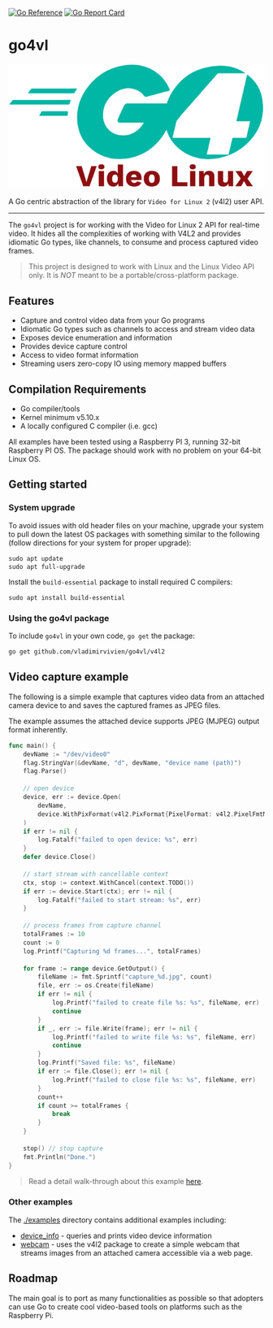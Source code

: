[![Go Reference](https://pkg.go.dev/badge/github.com/vladimirvivien/go4vl.svg)](https://pkg.go.dev/github.com/vladimirvivien/go4vl) [![Go Report Card](https://goreportcard.com/badge/github.com/vladimirvivien/go4vl)](https://goreportcard.com/report/github.com/vladimirvivien/go4vl)

# go4vl

![](docs/go4vl-logo-small.png)

A Go centric abstraction of the library for  `Video for Linux 2`  (v4l2) user API.

----

The `go4vl` project is for working with the Video for Linux 2 API for real-time video. 
It hides all the complexities of working with V4L2 and provides idiomatic Go types, like channels, to consume and process captured video frames.

> This project is designed to work with Linux and the Linux Video API only.  It is *NOT* meant to be a portable/cross-platform package.

## Features

* Capture and control video data from your Go programs
* Idiomatic Go types such as channels to access and stream video data
* Exposes device enumeration and information
* Provides device capture control
* Access to video format information
* Streaming users zero-copy IO using memory mapped buffers

## Compilation Requirements

* Go compiler/tools
* Kernel minimum v5.10.x
* A locally configured C compiler (i.e. gcc)

All examples have been tested using a Raspberry PI 3, running 32-bit Raspberry PI OS.
The package should work with no problem on your 64-bit Linux OS.

## Getting started

### System upgrade

To avoid issues with old header files on your machine, upgrade your system to pull down the latest OS packages
with something similar to the following (follow directions for your system for proper upgrade):

```shell
sudo apt update
sudo apt full-upgrade
```

Install the `build-essential` package to install required C compilers:
```shell
sudo apt install build-essential
```

### Using the go4vl package

To include `go4vl` in your own code, `go get` the package:

```bash
go get github.com/vladimirvivien/go4vl/v4l2
```

## Video capture example

The following is a simple example that captures video data from an attached camera device to
and saves the captured frames as JPEG files. 

The example assumes the attached device supports JPEG (MJPEG) output format inherently.

```go
func main() {
	devName := "/dev/video0"
	flag.StringVar(&devName, "d", devName, "device name (path)")
	flag.Parse()

	// open device
	device, err := device.Open(
		devName,
		device.WithPixFormat(v4l2.PixFormat{PixelFormat: v4l2.PixelFmtMPEG, Width: 640, Height: 480}),
	)
	if err != nil {
		log.Fatalf("failed to open device: %s", err)
	}
	defer device.Close()

	// start stream with cancellable context
	ctx, stop := context.WithCancel(context.TODO())
	if err := device.Start(ctx); err != nil {
		log.Fatalf("failed to start stream: %s", err)
	}

	// process frames from capture channel
	totalFrames := 10
	count := 0
	log.Printf("Capturing %d frames...", totalFrames)

	for frame := range device.GetOutput() {
		fileName := fmt.Sprintf("capture_%d.jpg", count)
		file, err := os.Create(fileName)
		if err != nil {
			log.Printf("failed to create file %s: %s", fileName, err)
			continue
		}
		if _, err := file.Write(frame); err != nil {
			log.Printf("failed to write file %s: %s", fileName, err)
			continue
		}
		log.Printf("Saved file: %s", fileName)
		if err := file.Close(); err != nil {
			log.Printf("failed to close file %s: %s", fileName, err)
		}
		count++
		if count >= totalFrames {
			break
		}
	}

	stop() // stop capture
	fmt.Println("Done.")
}
```

> Read a detail walk-through about this example [here](examples/capture0/README.md).

### Other examples
The [./examples](examples/README.md) directory contains additional examples including:
* [device_info](examples/device_info/README.md) - queries and prints video device information
* [webcam](examples/webcam/README.md) - uses the v4l2 package to create a simple webcam that streams images from an attached camera accessible via a web page.

## Roadmap
The main goal is to port as many functionalities as possible so that 
adopters can use Go to create cool video-based tools on platforms such as the Raspberry Pi.